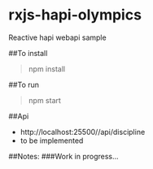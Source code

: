 # rxjs-hapi-olympics
Reactive hapi webapi sample

##To install
>npm install

##To run
>npm start

##Api
* http://localhost:25500//api/discipline
* to be implemented

##Notes:
###Work in progress...